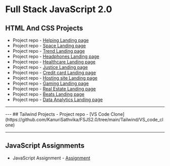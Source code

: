 
# Full Stack JavaScript 2.0

## HTML And CSS Projects
- Project repo - [Helping Landing page](HTML_CSS_Projects/01_HTML_CSS_Projects_20th_Nov/Project1)
- Project repo - [Space Landing page](HTML_CSS_Projects/01_HTML_CSS_Projects_20th_Nov/Project2)
- Project repo - [Trend Landing page](HTML_CSS_Projects/01_HTML_CSS_Projects_20th_Nov/Project3)
- Project repo - [Headphones Landing page](HTML_CSS_Projects/02_HTML_CSS_Projects_26th_Nov/Project1)
- Project repo - [Healthcare Landing page](HTML_CSS_Projects/02_HTML_CSS_Projects_26th_Nov/Project2)
- Project repo - [Justice Landing page](HTML_CSS_Projects/02_HTML_CSS_Projects_26th_Nov/Project3)
- Project repo - [Credit card Landing page](HTML_CSS_Projects/03_HTML_CSS_Projects_12th_Dec/01_Project-Credit_card_landing_page)
- Project repo - [Hosting site Landing page](HTML_CSS_Projects/03_HTML_CSS_Projects_12th_Dec/02_Project-Hosting_Site_Landing_page)
- Project repo - [Gaming Landing page](HTML_CSS_Projects/03_HTML_CSS_Projects_12th_Dec/03_Project-Gaming_Landing_page)
- Project repo - [Real Estate Landing page](HTML_CSS_Projects/03_HTML_CSS_Projects_12th_Dec/04_Project-Real_Estate_Landing_page)
- Project repo - [Beats Landing page](HTML_CSS_Projects/03_HTML_CSS_Projects_12th_Dec/05_Project-Beats_Landing_page)
- Project repo - [Data Analytics Landing page](HTML_CSS_Projects/03_HTML_CSS_Projects_12th_Dec/06_Project-Data_Analytics_Landing_Page)

<hr>
---
## Tailwind Projects
- Project repo - [VS Code Clone](https://github.com/KanuriSathvika/FSJS2.0/tree/main/Tailwind/VS_code_clone)

<hr>

## JavaScript Assignments
- JavaScript Assignment - [Assignment](JavaScript_Assignment)
